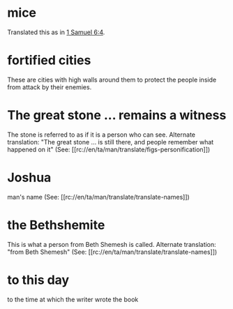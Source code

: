 # mice

Translated this as in [1 Samuel 6:4](./03.md).

# fortified cities

These are cities with high walls around them to protect the people inside from attack by their enemies.

# The great stone ... remains a witness

The stone is referred to as if it is a person who can see. Alternate translation: "The great stone ... is still there, and people remember what happened on it" (See: [[rc://en/ta/man/translate/figs-personification]])

# Joshua

man's name (See: [[rc://en/ta/man/translate/translate-names]])

# the Bethshemite

This is what a person from Beth Shemesh is called. Alternate translation: "from Beth Shemesh" (See: [[rc://en/ta/man/translate/translate-names]])

# to this day

to the time at which the writer wrote the book


